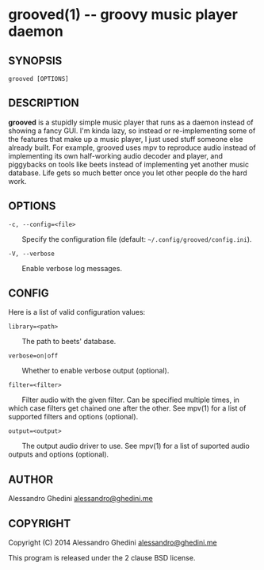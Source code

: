 grooved(1) -- groovy music player daemon
========================================

## SYNOPSIS

`grooved [OPTIONS]`

## DESCRIPTION

**grooved** is a stupidly simple music player that runs as a daemon instead of
showing a fancy GUI. I'm kinda lazy, so instead or re-implementing some of the
features that make up a music player, I just used stuff someone else already
built. For example, grooved uses mpv to reproduce audio instead of implementing
its own half-working audio decoder and player, and piggybacks on tools like
beets instead of implementing yet another music database. Life gets so much
better once you let other people do the hard work.

## OPTIONS

`-c, --config=<file>`

&nbsp;&nbsp;&nbsp;&nbsp;&nbsp;&nbsp;
Specify the configuration file (default: `~/.config/grooved/config.ini`).

`-V, --verbose`

&nbsp;&nbsp;&nbsp;&nbsp;&nbsp;&nbsp;
Enable verbose log messages.

## CONFIG

Here is a list of valid configuration values:

`library=<path>`

&nbsp;&nbsp;&nbsp;&nbsp;&nbsp;&nbsp;
The path to beets' database.

`verbose=on|off`

&nbsp;&nbsp;&nbsp;&nbsp;&nbsp;&nbsp;
Whether to enable verbose output (optional).

`filter=<filter>`

&nbsp;&nbsp;&nbsp;&nbsp;&nbsp;&nbsp;
Filter audio with the given filter. Can be specified multiple times, in which
case filters get chained one after the other. See mpv(1) for a list of supported
filters and options (optional).

`output=<output>`

&nbsp;&nbsp;&nbsp;&nbsp;&nbsp;&nbsp;
The output audio driver to use. See mpv(1) for a list of suported audio outputs
and options (optional).

## AUTHOR ##

Alessandro Ghedini <alessandro@ghedini.me>

## COPYRIGHT ##

Copyright (C) 2014 Alessandro Ghedini <alessandro@ghedini.me>

This program is released under the 2 clause BSD license.
